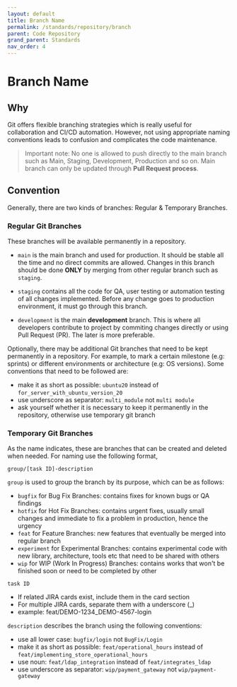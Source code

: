 ```yaml
---
layout: default
title: Branch Name
permalink: /standards/repository/branch
parent: Code Repository
grand_parent: Standards
nav_order: 4
---
```


# Branch Name

## Why

Git offers flexible branching strategies which is really useful for collaboration and CI/CD automation. However, not using appropriate naming conventions leads to confusion and complicates the code maintenance.

>Important note: No one is allowed to push directly to the main branch such as Main, Staging, Development, Production and so on. Main branch can only be updated through **Pull Request process**.

## Convention

Generally, there are two kinds of branches: Regular & Temporary Branches.

### Regular Git Branches

These branches will be available permanently in a repository.

- `main` is the main branch and used for production. It should be stable all the time and no direct commits are allowed. Changes in this branch should be done **ONLY** by merging from other regular branch such as `staging`.

- `staging` contains all the code for QA, user testing or automation testing of all changes implemented. Before any change goes to production environment, it must go through this branch.

- `development` is the main **development** branch. This is where all developers contribute to project by commiting changes directly or using Pull Request (PR). The later is more preferable.

Optionally, there may be additional Git branches that need to be kept permanently in a repository. For example, to mark a certain milestone (e.g: sprints) or different environments or architecture (e.g: OS versions). Some conventions that need to be followed are:

- make it as short as possible: `ubuntu20` instead of `for_server_with_ubuntu_version_20`
- use underscore as separator: `multi_module` not `multi module`
- ask yourself whether it is necessary to keep it permanently in the repository, otherwise use temporary git branch

### Temporary Git Branches

As the name indicates, these are branches that can be created and deleted when needed. For naming use the following format,

```
group/[task ID]-description
```

`group` is used to group the branch by its purpose, which can be as follows:

- `bugfix` for Bug Fix Branches: contains fixes for known bugs or QA findings
- `hotfix` for Hot Fix Branches: contains urgent fixes, usually small changes and immediate to fix a problem in production, hence the urgency
- `feat` for Feature Branches: new features that eventually be merged into regular branch
- `experiment` for Experimental Branches: contains experimental code with new library, architecture, tools etc that need to be shared with others
- `wip` for WIP (Work In Progress) Branches: contains works that won't be finished soon or need to be completed by other

`task ID`
- If related JIRA cards exist, include them in the card section
- For multiple JIRA cards, separate them with a underscore (_)
- example: feat/DEMO-1234_DEMO-4567-login

`description` describes the branch using the following conventions:

- use all lower case: `bugfix/login` not `BugFix/Login`
- make it as short as possible: `feat/operational_hours` instead of `feat/implementing_store_operational_hours`
- use noun: `feat/ldap_integration` instead of `feat/integrates_ldap`
- use underscore as separator: `wip/payment_gateway` not `wip/payment-gateway`
